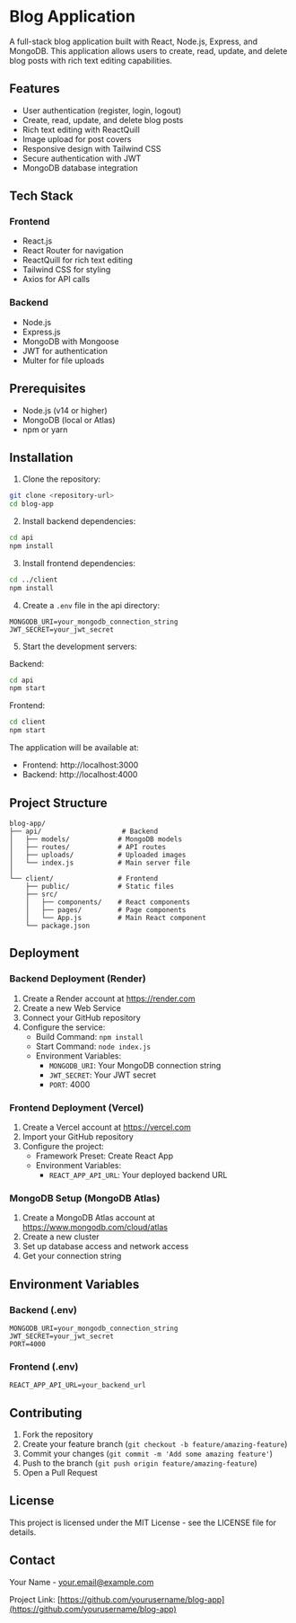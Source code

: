 # Blog Application

A full-stack blog application built with React, Node.js, Express, and MongoDB. This application allows users to create, read, update, and delete blog posts with rich text editing capabilities.

## Features

- User authentication (register, login, logout)
- Create, read, update, and delete blog posts
- Rich text editing with ReactQuill
- Image upload for post covers
- Responsive design with Tailwind CSS
- Secure authentication with JWT
- MongoDB database integration

## Tech Stack

### Frontend
- React.js
- React Router for navigation
- ReactQuill for rich text editing
- Tailwind CSS for styling
- Axios for API calls

### Backend
- Node.js
- Express.js
- MongoDB with Mongoose
- JWT for authentication
- Multer for file uploads

## Prerequisites

- Node.js (v14 or higher)
- MongoDB (local or Atlas)
- npm or yarn

## Installation

1. Clone the repository:
```bash
git clone <repository-url>
cd blog-app
```

2. Install backend dependencies:
```bash
cd api
npm install
```

3. Install frontend dependencies:
```bash
cd ../client
npm install
```

4. Create a `.env` file in the api directory:
```env
MONGODB_URI=your_mongodb_connection_string
JWT_SECRET=your_jwt_secret
```

5. Start the development servers:

Backend:
```bash
cd api
npm start
```

Frontend:
```bash
cd client
npm start
```

The application will be available at:
- Frontend: http://localhost:3000
- Backend: http://localhost:4000

## Project Structure

```
blog-app/
├── api/                    # Backend
│   ├── models/            # MongoDB models
│   ├── routes/            # API routes
│   ├── uploads/           # Uploaded images
│   └── index.js           # Main server file
│
└── client/                # Frontend
    ├── public/            # Static files
    ├── src/
    │   ├── components/    # React components
    │   ├── pages/         # Page components
    │   └── App.js         # Main React component
    └── package.json
```

## Deployment

### Backend Deployment (Render)

1. Create a Render account at https://render.com
2. Create a new Web Service
3. Connect your GitHub repository
4. Configure the service:
   - Build Command: `npm install`
   - Start Command: `node index.js`
   - Environment Variables:
     - `MONGODB_URI`: Your MongoDB connection string
     - `JWT_SECRET`: Your JWT secret
     - `PORT`: 4000

### Frontend Deployment (Vercel)

1. Create a Vercel account at https://vercel.com
2. Import your GitHub repository
3. Configure the project:
   - Framework Preset: Create React App
   - Environment Variables:
     - `REACT_APP_API_URL`: Your deployed backend URL

### MongoDB Setup (MongoDB Atlas)

1. Create a MongoDB Atlas account at https://www.mongodb.com/cloud/atlas
2. Create a new cluster
3. Set up database access and network access
4. Get your connection string

## Environment Variables

### Backend (.env)
```env
MONGODB_URI=your_mongodb_connection_string
JWT_SECRET=your_jwt_secret
PORT=4000
```

### Frontend (.env)
```env
REACT_APP_API_URL=your_backend_url
```

## Contributing

1. Fork the repository
2. Create your feature branch (`git checkout -b feature/amazing-feature`)
3. Commit your changes (`git commit -m 'Add some amazing feature'`)
4. Push to the branch (`git push origin feature/amazing-feature`)
5. Open a Pull Request

## License

This project is licensed under the MIT License - see the LICENSE file for details.

## Contact

Your Name - your.email@example.com

Project Link: [https://github.com/yourusername/blog-app](https://github.com/yourusername/blog-app) 